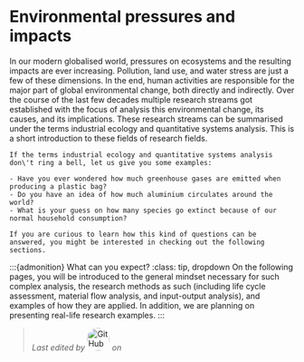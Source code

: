 # Environmental pressures and impacts 

In our modern globalised world, pressures on ecosystems and the resulting impacts are ever increasing. Pollution, land use, and water stress are just a few of these dimensions. In the end, human activities are responsible for the major part of global environmental change, both directly and indirectly. Over the course of the last few decades multiple research streams got established with the focus of analysis this environmental change, its causes, and its implications. These research streams can be summarised under the terms industrial ecology and quantitative systems analysis. This is a short introduction to these fields of research fields.



```{note}
If the terms industrial ecology and quantitative systems analysis don\'t ring a bell, let us give you some examples:

- Have you ever wondered how much greenhouse gases are emitted when producing a plastic bag?
- Do you have an idea of how much aluminium circulates around the world?
- What is your guess on how many species go extinct because of our normal household consumption?

If you are curious to learn how this kind of questions can be answered, you might be interested in checking out the following sections.
```

:::{admonition} What can you expect?
:class: tip, dropdown
On the following pages, you will be introduced to the general mindset necessary for such complex analysis, the research methods as such (including life cycle assessment, material flow analysis, and input-output analysis), and examples of how they are applied. In addition, we are planning on presenting real-life research examples.
:::



> *Last edited by* <a href=”https://github.com/maximikos“><img src="https://github.com/maximikos.png" alt="GitHub user" title="Max Koslowski" width="40" style="border-radius: 50%" /></a> *on* <i><a id="current_date"></a></i>

<div id="current_date">
    <script>
        const daysOfWeek = ["Sunday", "Monday", "Tuesday", "Wednesday", "Thursday", "Friday", "Saturday"];
        const date = new Date();
        const dayName = daysOfWeek[date.getDay()];
        document.getElementById("current_date").innerHTML = `${dayName}, ${date.toLocaleDateString()}`;
    </script>
</div>


<script src="https://utteranc.es/client.js"
        repo="maximikos/indeco"
        issue-term="pathname"
        theme="github-light"
        crossorigin="anonymous"
        async>
</script>